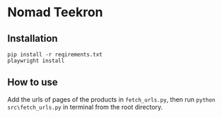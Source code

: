 # Nomad Teekron

## Installation
```
pip install -r reqirements.txt
playwright install
```

## How to use
Add the urls of pages of the products in `fetch_urls.py`, then run `python src\fetch_urls.py` in terminal from the root directory.
